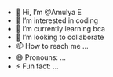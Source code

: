 - 👋 Hi, I’m @Amulya E
- 👀 I’m interested in coding 
- 🌱 I’m currently learning bca
- 💞️ I’m looking to collaborate 
- 📫 How to reach me ...
- 😄 Pronouns: ...
- ⚡ Fun fact: ...

<!---
AmulyaE0505/AmulyaE0505 is a ✨ special ✨ repository because its `README.md` (this file) appears on your GitHub profile.
You can click the Preview link to take a look at your changes.
--->
